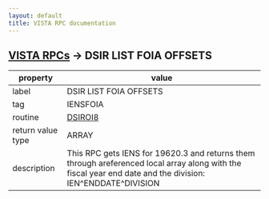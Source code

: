 ```yaml
---
layout: default
title: VISTA RPC documentation
---
```




## [VISTA RPCs](TableOfContent.md) &#8594; DSIR LIST FOIA OFFSETS 

 property | value 
--- | --- 
 label | DSIR LIST FOIA OFFSETS
 tag | IENSFOIA
 routine | [DSIROI8](http://code.osehra.org/dox/Routine_DSIROI8_source.html)
 return value type | ARRAY
 description | This RPC gets IENS for 19620.3 and returns them through areferenced local array along with the fiscal year end date and the division: IEN^ENDDATE^DIVISION